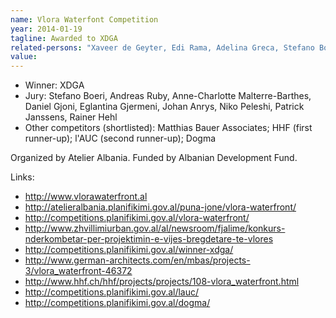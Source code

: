 ```yaml
---
name: Vlora Waterfont Competition
year: 2014-01-19
tagline: Awarded to XDGA
related-persons: "Xaveer de Geyter, Edi Rama, Adelina Greca, Stefano Boeri, Andreas Ruby, Anne-Charlotte Malterre-Barthes, Daniel Gjoni, Eglantina Gjermeni, Johan Anrys, Niko Peleshi, Patrick Janssens, Rainer Hehl, Benet Beci"
value:
---
```

* Winner: XDGA
* Jury: Stefano Boeri, Andreas Ruby, Anne-Charlotte Malterre-Barthes, Daniel Gjoni, Eglantina Gjermeni, Johan Anrys, Niko Peleshi, Patrick Janssens, Rainer Hehl
* Other competitors (shortlisted): Matthias Bauer Associates; HHF (first runner-up); l'AUC (second runner-up); Dogma

Organized by Atelier Albania.
Funded by Albanian Development Fund.

Links:
* <http://www.vlorawaterfront.al>
* <http://atelieralbania.planifikimi.gov.al/puna-jone/vlora-waterfront/>
* <http://competitions.planifikimi.gov.al/vlora-waterfront/>
* <http://www.zhvillimiurban.gov.al/al/newsroom/fjalime/konkurs-nderkombetar-per-projektimin-e-vijes-bregdetare-te-vlores>
* <http://competitions.planifikimi.gov.al/winner-xdga/>
* <http://www.german-architects.com/en/mbas/projects-3/vlora_waterfront-46372>
* <http://www.hhf.ch/hhf/projects/projects/108-vlora_waterfront.html>
* <http://competitions.planifikimi.gov.al/lauc/>
* <http://competitions.planifikimi.gov.al/dogma/>
